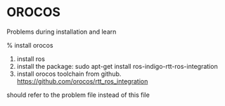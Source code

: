 # OROCOS
Problems during installation and learn

% install orocos
1. install ros
2. install the package: sudo apt-get install ros-indigo-rtt-ros-integration
3. install orocos toolchain from github. https://github.com/orocos/rtt_ros_integration

should refer to the problem file instead of this file
